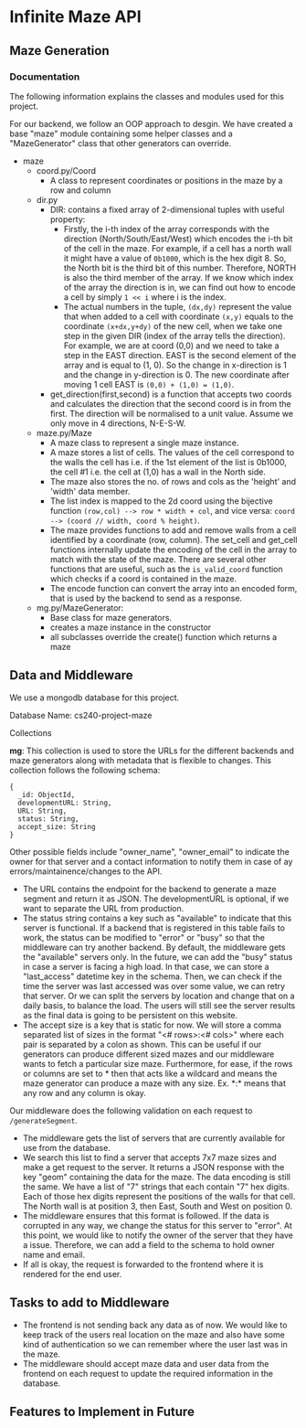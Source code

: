 # Infinite Maze API

## Maze Generation

### Documentation

The following information explains the classes and modules used for this project.

For our backend, we follow an OOP approach to desgin. We have created a base "maze" module containing some helper classes and a "MazeGenerator" class that other generators can override.

- maze
  - coord.py/Coord
    - A class to represent coordinates or positions in the maze by a row and column
  - dir.py
    - DIR: contains a fixed array of 2-dimensional tuples with useful property:
      - Firstly, the i-th index of the array corresponds with the direction (North/South/East/West) which encodes the i-th bit of the cell in the maze. For example, if a cell has a north wall it might have a value of `0b1000`, which is the hex digit 8. So, the North bit is the third bit of this number. Therefore, NORTH is also the third member of the array. If we know which index of the array the direction is in, we can find out how to encode a cell by simply `1 << i` where i is the index.
      - The actual numbers in the tuple, `(dx,dy)` represent the value that when added to a cell with coordinate `(x,y)` equals to the coordinate `(x+dx,y+dy)` of the new cell, when we take one step in the given DIR (index of the array tells the direction). For example, we are at coord (0,0) and we need to take a step in the EAST direction. EAST is the second element of the array and is equal to (1, 0). So the change in x-direction is 1 and the change in y-direction is 0. The new coordinate after moving 1 cell EAST is `(0,0) + (1,0) = (1,0)`.
    - get_direction(first,second) is a function that accepts two coords and calculates the direction that the second coord is in from the first. The direction will be normalised to a unit value. Assume we only move in 4 directions, N-E-S-W.
  - maze.py/Maze
    - A maze class to represent a single maze instance.
    - A maze stores a list of cells. The values of the cell correspond to the walls the cell has i.e. if the 1st element of the list is 0b1000, the cell #1 i.e. the cell at (1,0) has a wall in the North side.
    - The maze also stores the no. of rows and cols as the 'height' and 'width' data member.
    - The list index is mapped to the 2d coord using the bijective function `(row,col) --> row * width + col`, and vice versa: `coord --> (coord // width, coord % height)`.
    - The maze provides functions to add and remove walls from a cell identified by a coordinate (row, column). The set_cell and get_cell functions internally update the encoding of the cell in the array to match with the state of the maze. There are several other functions that are useful, such as the `is_valid_coord` function which checks if a coord is contained in the maze.
    - The encode function can convert the array into an encoded form, that is used by the backend to send as a response.
  - mg.py/MazeGenerator:
    - Base class for maze generators.
    - creates a maze instance in the constructor
    - all subclasses override the create() function which returns a maze

## Data and Middleware

We use a mongodb database for this project.

Database Name: cs240-project-maze

Collections

**mg**: This collection is used to store the URLs for the different backends and maze generators along with metadata that is flexible to changes. This collection follows the following schema:

```{}
{
  _id: ObjectId,
  developmentURL: String,
  URL: String,
  status: String,
  accept_size: String
}
```

Other possible fields include "owner_name", "owner_email" to indicate the owner for that server and a contact information to notify them in case of ay errors/maintainence/changes to the API.

- The URL contains the endpoint for the backend to generate a maze segment and return it as JSON. The developmentURL is optional, if we want to separate the URL from production.
- The status string contains a key such as "available" to indicate that this server is functional. If a backend that is registered in this table fails to work, the status can be modified to "error" or "busy" so that the middleware can try another backend. By default, the middleware gets the "available" servers only. In the future, we can add the "busy" status in case a server is facing a high load. In that case, we can store a "last_access" datetime key in the schema. Then, we can check if the time the server was last accessed was over some value, we can retry that server. Or we can split the servers by location and change that on a daily basis, to balance the load. The users will still see the server results as the final data is going to be persistent on this website.
- The accept size is a key that is static for now. We will store a comma separated list of sizes in the format "<# rows>:<# cols>" where each pair is separated by a colon as shown. This can be useful if our generators can produce different sized mazes and our middleware wants to fetch a particular size maze. Furthermore, for ease, if the rows or columns are set to \* then that acts like a wildcard and means the maze generator can produce a maze with any size. Ex. \*:\* means that any row and any column is okay.

Our middleware does the following validation on each request to `/generateSegment`.

- The middleware gets the list of servers that are currently available for use from the database.
- We search this list to find a server that accepts 7x7 maze sizes and make a get request to the server. It returns a JSON response with the key "geom" containing the data for the maze. The data encoding is still the same. We have a list of "7" strings that each contain "7" hex digits. Each of those hex digits represent the positions of the walls for that cell. The North wall is at position 3, then East, South and West on position 0.
- The middleware ensures that this format is followed. If the data is corrupted in any way, we change the status for this server to "error". At this point, we would like to notify the owner of the server that they have a issue. Therefore, we can add a field to the schema to hold owner name and email.
- If all is okay, the request is forwarded to the frontend where it is rendered for the end user.

## Tasks to add to Middleware

- The frontend is not sending back any data as of now. We would like to keep track of the users real location on the maze and also have some kind of authentication so we can remember where the user last was in the maze.
- The middleware should accept maze data and user data from the frontend on each request to update the required information in the database.

## Features to Implement in Future
